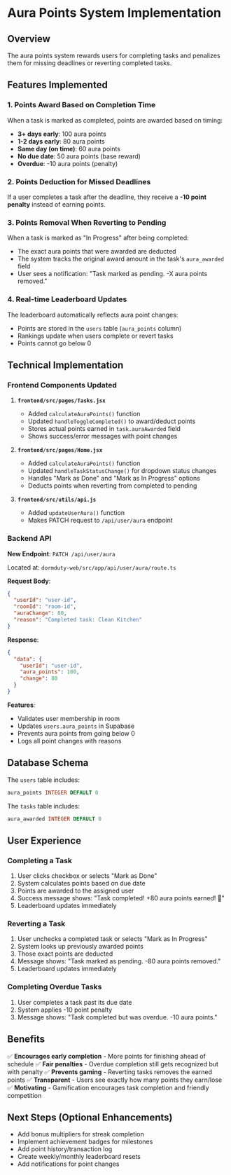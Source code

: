 # Aura Points System Implementation

## Overview
The aura points system rewards users for completing tasks and penalizes them for missing deadlines or reverting completed tasks.

## Features Implemented

### 1. **Points Award Based on Completion Time**

When a task is marked as completed, points are awarded based on timing:

- **3+ days early**: 100 aura points
- **1-2 days early**: 80 aura points  
- **Same day (on time)**: 60 aura points
- **No due date**: 50 aura points (base reward)
- **Overdue**: -10 aura points (penalty)

### 2. **Points Deduction for Missed Deadlines**

If a user completes a task after the deadline, they receive a **-10 point penalty** instead of earning points.

### 3. **Points Removal When Reverting to Pending**

When a task is marked as "In Progress" after being completed:
- The exact aura points that were awarded are deducted
- The system tracks the original award amount in the task's `aura_awarded` field
- User sees a notification: "Task marked as pending. -X aura points removed."

### 4. **Real-time Leaderboard Updates**

The leaderboard automatically reflects aura point changes:
- Points are stored in the `users` table (`aura_points` column)
- Rankings update when users complete or revert tasks
- Points cannot go below 0

## Technical Implementation

### Frontend Components Updated

1. **`frontend/src/pages/Tasks.jsx`**
   - Added `calculateAuraPoints()` function
   - Updated `handleToggleCompleted()` to award/deduct points
   - Stores actual points earned in `task.auraAwarded` field
   - Shows success/error messages with point changes

2. **`frontend/src/pages/Home.jsx`**
   - Added `calculateAuraPoints()` function
   - Updated `handleTaskStatusChange()` for dropdown status changes
   - Handles "Mark as Done" and "Mark as In Progress" options
   - Deducts points when reverting from completed to pending

3. **`frontend/src/utils/api.js`**
   - Added `updateUserAura()` function
   - Makes PATCH request to `/api/user/aura` endpoint

### Backend API

**New Endpoint**: `PATCH /api/user/aura`

Located at: `dormduty-web/src/app/api/user/aura/route.ts`

**Request Body**:
```json
{
  "userId": "user-id",
  "roomId": "room-id",
  "auraChange": 80,
  "reason": "Completed task: Clean Kitchen"
}
```

**Response**:
```json
{
  "data": {
    "userId": "user-id",
    "aura_points": 180,
    "change": 80
  }
}
```

**Features**:
- Validates user membership in room
- Updates `users.aura_points` in Supabase
- Prevents aura points from going below 0
- Logs all point changes with reasons

## Database Schema

The `users` table includes:
```sql
aura_points INTEGER DEFAULT 0
```

The `tasks` table includes:
```sql
aura_awarded INTEGER DEFAULT 0
```

## User Experience

### Completing a Task
1. User clicks checkbox or selects "Mark as Done"
2. System calculates points based on due date
3. Points are awarded to the assigned user
4. Success message shows: "Task completed! +80 aura points earned! 🎉"
5. Leaderboard updates immediately

### Reverting a Task
1. User unchecks a completed task or selects "Mark as In Progress"
2. System looks up previously awarded points
3. Those exact points are deducted
4. Message shows: "Task marked as pending. -80 aura points removed."
5. Leaderboard updates immediately

### Completing Overdue Tasks
1. User completes a task past its due date
2. System applies -10 point penalty
3. Message shows: "Task completed but was overdue. -10 aura points."

## Benefits

✅ **Encourages early completion** - More points for finishing ahead of schedule
✅ **Fair penalties** - Overdue completion still gets recognized but with penalty
✅ **Prevents gaming** - Reverting tasks removes the earned points
✅ **Transparent** - Users see exactly how many points they earn/lose
✅ **Motivating** - Gamification encourages task completion and friendly competition

## Next Steps (Optional Enhancements)

- Add bonus multipliers for streak completion
- Implement achievement badges for milestones
- Add point history/transaction log
- Create weekly/monthly leaderboard resets
- Add notifications for point changes
